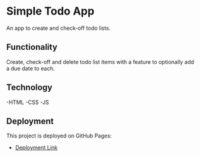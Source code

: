 # Simple Todo App

An app to create and check-off todo lists.

## Functionality

Create, check-off and delete todo list items with a feature to optionally add a due date to each.

## Technology

-HTML
-CSS
-JS

## Deployment

This project is deployed on GitHub Pages:

- [Deployment Link](https://brandon7495.github.io/se_project_todo-app/)
